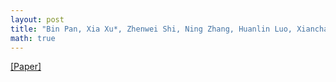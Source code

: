 ```yaml
---
layout: post
title: "Bin Pan, Xia Xu*, Zhenwei Shi, Ning Zhang, Huanlin Luo, Xianchao Lan. DSSNet: A Simple Dilated Semantic Segmentation Network for Hyperspectral Imagery Classification. IEEE Geoscience and Remote Sensing Letters, 17(11): 1968-1972, 2020."
math: true
---
```

[[Paper]](https://doi.org/10.1109/TGRS.2024.3371503) 
